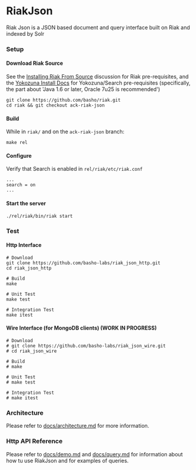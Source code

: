 # RiakJson

Riak Json is a JSON based document and query interface built on Riak and indexed by Solr

### Setup

#### Download Riak Source
See the [Installing Riak From Source](http://docs.basho.com/riak/2.0.0pre5/ops/building/installing/from-source/) 
discussion for Riak pre-requisites, and the [Yokozuna Install Docs](https://github.com/basho/yokozuna/blob/develop/docs/INSTALL.md)
for Yokozuna/Search pre-requisites (specifically, the part about 'Java 1.6 or later, Oracle 7u25 is recommended')

```
git clone https://github.com/basho/riak.git
cd riak && git checkout ack-riak-json
```

#### Build
While in ```riak/``` and on the ```ack-riak-json``` branch:

```
make rel
```

#### Configure

Verify that Search is enabled in `rel/riak/etc/riak.conf`

```
...
search = on
...
```

#### Start the server

```
./rel/riak/bin/riak start
```

### Test

#### Http Interface

```
# Download
git clone https://github.com/basho-labs/riak_json_http.git
cd riak_json_http

# Build
make

# Unit Test
make test

# Integration Test
make itest
```

#### Wire Interface (for MongoDB clients) (WORK IN PROGRESS)

```
# Download
# git clone https://github.com/basho-labs/riak_json_wire.git
# cd riak_json_wire

# Build
# make

# Unit Test
# make test

# Integration Test
# make itest
```

### Architecture

Please refer to [docs/architecture.md](https://github.com/basho-labs/riak_json/blob/master/docs/architecture.md) for more information.

### Http API Reference

Please refer to [docs/demo.md](https://github.com/basho-labs/riak_json/blob/master/docs/demo.md) and [docs/query.md](https://github.com/basho-labs/riak_json/blob/master/docs/query.md) for information about how tu use RiakJson and for examples of queries.
